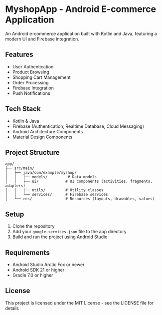 # MyshopApp - Android E-commerce Application

An Android e-commerce application built with Kotlin and Java, featuring a modern UI and Firebase integration.

## Features

- User Authentication
- Product Browsing
- Shopping Cart Management
- Order Processing
- Firebase Integration
- Push Notifications

## Tech Stack

- Kotlin & Java
- Firebase (Authentication, Realtime Database, Cloud Messaging)
- Android Architecture Components
- Material Design Components

## Project Structure

```
app/
├── src/main/
│   ├── java/com/example/myshop/
│   │   ├── models/         # Data models
│   │   ├── ui/            # UI components (activities, fragments, adapters)
│   │   ├── utils/         # Utility classes
│   │   └── services/      # Firebase services
│   └── res/               # Resources (layouts, drawables, values)
```

## Setup

1. Clone the repository
2. Add your `google-services.json` file to the app directory
3. Build and run the project using Android Studio

## Requirements

- Android Studio Arctic Fox or newer
- Android SDK 21 or higher
- Gradle 7.0 or higher

## License

This project is licensed under the MIT License - see the LICENSE file for details
